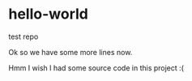 # hello-world
test repo

Ok so we have some more lines now.

Hmm I wish I had some source code in this project :(
